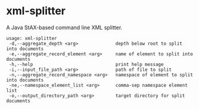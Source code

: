 # xml-splitter
A Java StAX-based command line XML splitter.

    usage: xml-splitter  
     -d,--aggregate_depth <arg>              depth below root to split into documents  
     -e,--aggregate_record_element <arg>     name of element to split into documents  
     -h,--help                               print help message  
     -i,--input_file_path <arg>              path of file to split  
     -n,--aggregate_record_namespace <arg>   namespace of element to split into documents  
     -ne,--namespace_element_list <arg>      comma-sep namespace element list  
     -o,--output_directory_path <arg>        target directory for split documents  
